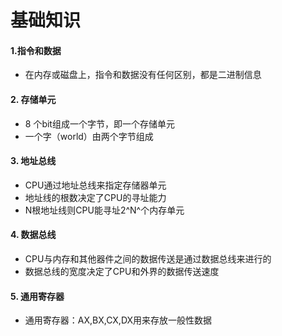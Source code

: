 # 基础知识

#### 1.指令和数据

* 在内存或磁盘上，指令和数据没有任何区别，都是二进制信息

#### 2. 存储单元

* 8 个bit组成一个字节，即一个存储单元
* 一个字（world）由两个字节组成

#### 3. 地址总线

* CPU通过地址总线来指定存储器单元
* 地址线的根数决定了CPU的寻址能力
* N根地址线则CPU能寻址2^N^个内存单元

#### 4. 数据总线

* CPU与内存和其他器件之间的数据传送是通过数据总线来进行的
* 数据总线的宽度决定了CPU和外界的数据传送速度

#### 5. 通用寄存器

* 通用寄存器：AX,BX,CX,DX用来存放一般性数据

  